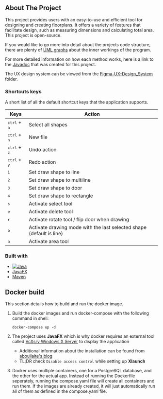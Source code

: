 ## About The Project

This project provides users with an easy-to-use and efficient tool for designing and creating floorplans. It offers a variety of features that facilitate design, such as measuring dimensions and calculating total area. This project is open-source.

If you would like to go more into detail about the projects code structure, there are plenty of [UML graphs](https://github.com/kassu11/floorplanner/tree/main/UML-graphs) about the inner workings of the program.

For more detailed information on how each method works, here is a link to the [Javadoc](https://users.metropolia.fi/~aaposs/javadoc/) that was created for this project.

The UX design system can be viewed from the [Figma-UX-Design_System](https://github.com/kassu11/floorplanner/tree/main/Figma-UX-Design-System) folder.

### Shortcuts keys

A short list of all the default shortcut keys that the application supports.

| Keys | Action |
|----------|------|
| <kbd>ctrl</kbd> + <kbd>a</kbd> | Select all shapes |
| <kbd>ctrl</kbd> + <kbd>n</kbd> | New file |
| <kbd>ctrl</kbd> + <kbd>z</kbd> | Undo action |
| <kbd>ctrl</kbd> + <kbd>y</kbd> | Redo action |
| <kbd>1</kbd> | Set draw shape to line |
| <kbd>2</kbd> | Set draw shape to multiline |
| <kbd>3</kbd> | Set draw shape to door |
| <kbd>4</kbd> | Set draw shape to rectangle |
| <kbd>s</kbd> | Activate select tool |
| <kbd>e</kbd> | Activate delete tool |
| <kbd>r</kbd> | Activate rotate tool / flip door when drawing |
| <kbd>b</kbd> | Activate drawing mode with the last selected shape (default is line) |
| <kbd>a</kbd> | Activate area tool |

### Built with

- [![Java][Java.java]][Java-url]
- [JavaFX](https://openjfx.io/)
- [Maven](https://maven.apache.org/)

## Docker build

This section details how to build and run the docker image.

1. Build the docker images and run docker-compose with the following command in shell:

   ```shell
   docker-compose up -d
   ```

2. The project uses **JavaFX** which is why docker requires an external tool called [VcXsrv Windows X Server](https://sourceforge.net/projects/vcxsrv/) to display the application

   - Additional information about the installation can be found from [aboullaite's blog](https://aboullaite.me/javafx-docker/)
   - TL;DR check `Disable access control` while setting up **Xlaunch**

3. Docker uses multiple containers, one for a PostgreSQL database, and the other for the actual app. Instead of running the Dockerfile seperately, running the compose.yaml file will create all containers and run them. If the images are already created, it will just automatically run all of them as defined in the compose.yaml file.

<!-- MARKDOWN LINKS & IMAGES -->

[Java.java]: https://img.shields.io/badge/Java-ED8B00?style=for-the-badge&logo=openjdk&logoColor=white
[Java-url]: https://www.java.com/en/
